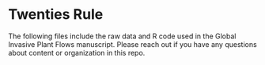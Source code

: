# Twenties Rule

The following files include the raw data and R code used in the Global Invasive Plant Flows manuscript. Please reach out if you have any questions about content or organization in this repo.
